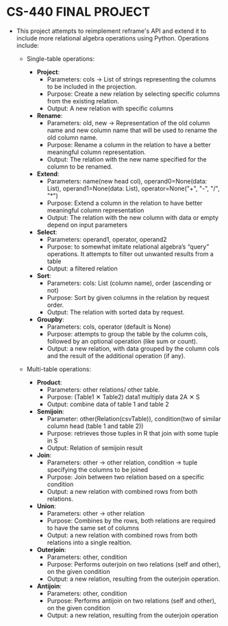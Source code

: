 # CS-440 FINAL PROJECT

- This project attempts to reimplement reframe's API and extend it to include more relational algebra operations using Python. Operations include:

  - Single-table operations:

    - **Project**:
      - Parameters: cols → List of strings representing the columns to be included in the projection.
      - Purpose: Create a new relation by selecting specific columns from the existing relation.
      - Output: A new relation with specific columns
    - **Rename**:
      - Parameters: old, new → Representation of the old column name and new column name that will be used to rename the old column name.
      - Purpose: Rename a column in the relation to have a better meaningful column representation.
      - Output: The relation with the new name specified for the column to be renamed.
    - **Extend**:
      - Parameters: name(new head col), operand0=None(data: List), operand1=None(data: List), operator=None("+", "-", "/", "\*")
      - Purpose: Extend a column in the relation to have better meaningful column representation
      - Output: The relation with the new column with data or empty depend on input parameters
    - **Select**:
      - Parameters: operand1, operator, operand2
      - Purpose: to somewhat imitate relational algebra’s “query” operations. It attempts to filter out unwanted results from a table
      - Output: a filtered relation
    - **Sort**:
      - Parameters: cols: List (column name), order (ascending or not)
      - Purpose: Sort by given columns in the relation by request order.
      - Output: The relation with sorted data by request.
    - **Groupby**:
      - Parameters: cols, operator (default is None)
      - Purpose: attempts to group the table by the column cols, followed by an optional operation (like sum or count).
      - Output: a new relation, with data grouped by the column cols and the result of the additional operation (if any).

  - Multi-table operations:
  
    - **Product**:
      - Parameters: other relations/ other table.
      - Purpose: (Table1 ✕ Table2) data1 multiply data 2A ✕ S
      - Output: combine data of table 1 and table 2
    - **Semijoin**:
      - Parameter: other(Relation(csvTable)), condition(two of similar column head (table 1 and table 2))
      - Purpose: retrieves those tuples in R that join with some tuple in S
      - Output: Relation of semijoin result
    - **Join**:
      - Parameters: other → other relation, condition → tuple specifying the columns to be joined
      - Purpose: Join between two relation based on a specific condition
      - Output: a new relation with combined rows from both relations.
    - **Union**:
      - Parameters: other → other relation
      - Purpose: Combines by the rows, both relations are required to have the same set of columns
      - Output: a new relation with combined rows from both relations into a single realtion.
    - **Outerjoin**:
      - Parameters: other, condition
      - Purpose: Performs outerjoin on two relations (self and other), on the given condition
      - Output: a new relation, resulting from the outerjoin operation.
    - **Antijoin**:
      - Parameters: other, condition
      - Purpose: Performs antijoin on two relations (self and other), on the given condition
      - Output: a new relation, resulting from the outerjoin operation

